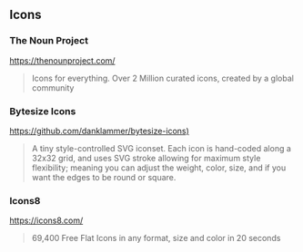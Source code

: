 
## Icons

### The Noun Project

<https://thenounproject.com/>

> Icons for everything. Over 2 Million curated icons, created by a global community

### Bytesize Icons

  <https://github.com/danklammer/bytesize-icons)>

  > A tiny style-controlled SVG iconset. Each icon is hand-coded along a 32x32 grid, and uses SVG stroke allowing for
  > maximum style flexibility; meaning you can adjust the weight, color, size, and
  > if you want the edges to be round or square.

### Icons8

  <https://icons8.com/>

  > 69,400 Free Flat Icons in any format, size and color in 20 seconds
